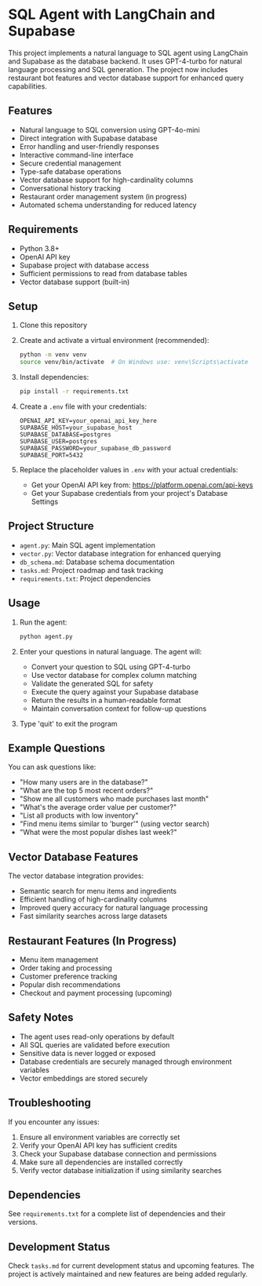 # SQL Agent with LangChain and Supabase

This project implements a natural language to SQL agent using LangChain and Supabase as the database backend. It uses GPT-4-turbo for natural language processing and SQL generation. The project now includes restaurant bot features and vector database support for enhanced query capabilities.

## Features

- Natural language to SQL conversion using GPT-4o-mini
- Direct integration with Supabase database
- Error handling and user-friendly responses
- Interactive command-line interface
- Secure credential management
- Type-safe database operations
- Vector database support for high-cardinality columns
- Conversational history tracking
- Restaurant order management system (in progress)
- Automated schema understanding for reduced latency

## Requirements

- Python 3.8+
- OpenAI API key
- Supabase project with database access
- Sufficient permissions to read from database tables
- Vector database support (built-in)

## Setup

1. Clone this repository

2. Create and activate a virtual environment (recommended):
   ```bash
   python -m venv venv
   source venv/bin/activate  # On Windows use: venv\Scripts\activate
   ```

3. Install dependencies:
   ```bash
   pip install -r requirements.txt
   ```

4. Create a `.env` file with your credentials:
   ```
   OPENAI_API_KEY=your_openai_api_key_here
   SUPABASE_HOST=your_supabase_host
   SUPABASE_DATABASE=postgres
   SUPABASE_USER=postgres
   SUPABASE_PASSWORD=your_supabase_db_password
   SUPABASE_PORT=5432
   ```

5. Replace the placeholder values in `.env` with your actual credentials:
   - Get your OpenAI API key from: https://platform.openai.com/api-keys
   - Get your Supabase credentials from your project's Database Settings

## Project Structure

- `agent.py`: Main SQL agent implementation
- `vector.py`: Vector database integration for enhanced querying
- `db_schema.md`: Database schema documentation
- `tasks.md`: Project roadmap and task tracking
- `requirements.txt`: Project dependencies

## Usage

1. Run the agent:
   ```bash
   python agent.py
   ```

2. Enter your questions in natural language. The agent will:
   - Convert your question to SQL using GPT-4-turbo
   - Use vector database for complex column matching
   - Validate the generated SQL for safety
   - Execute the query against your Supabase database
   - Return the results in a human-readable format
   - Maintain conversation context for follow-up questions

3. Type 'quit' to exit the program

## Example Questions

You can ask questions like:
- "How many users are in the database?"
- "What are the top 5 most recent orders?"
- "Show me all customers who made purchases last month"
- "What's the average order value per customer?"
- "List all products with low inventory"
- "Find menu items similar to 'burger'" (using vector search)
- "What were the most popular dishes last week?"

## Vector Database Features

The vector database integration provides:
- Semantic search for menu items and ingredients
- Efficient handling of high-cardinality columns
- Improved query accuracy for natural language processing
- Fast similarity searches across large datasets

## Restaurant Features (In Progress)

- Menu item management
- Order taking and processing
- Customer preference tracking
- Popular dish recommendations
- Checkout and payment processing (upcoming)

## Safety Notes

- The agent uses read-only operations by default
- All SQL queries are validated before execution
- Sensitive data is never logged or exposed
- Database credentials are securely managed through environment variables
- Vector embeddings are stored securely

## Troubleshooting

If you encounter any issues:
1. Ensure all environment variables are correctly set
2. Verify your OpenAI API key has sufficient credits
3. Check your Supabase database connection and permissions
4. Make sure all dependencies are installed correctly
5. Verify vector database initialization if using similarity searches

## Dependencies

See `requirements.txt` for a complete list of dependencies and their versions.

## Development Status

Check `tasks.md` for current development status and upcoming features. The project is actively maintained and new features are being added regularly. 